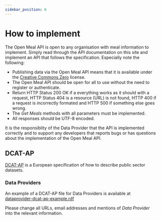 ```yaml
---
sidebar_position: 6
---
```


# How to implement

The Open Meal API is open to any organisation with meal information to implement. Simply read through the API documentation on this site and implement an API that follows the specification. Especially note the following:

- Publishing data via the Open Meal API means that it is available under the [Creative Commons Zero](http://creativecommons.org/publicdomain/zero/1.0/) license.
- The Open Meal API should be open for all to use without the need to register or authenticate.
- Return HTTP Status 200 OK if a everything works as it should with a request, HTTP Status 404 is a resource (URL) is not found, HTTP 400 if a request is incorrectly formated and HTTP 500 if something else goes wrong.
- The _Get Meals_ methods with all parameters must be implemented.
- All responses should be UTF-8 encoded.

It is the responsiblity of the Data Provider that the API is implemented correctly and to support any developers that reports bugs or has questions about the implementation of the Open Meal API.

## DCAT-AP

[DCAT-AP](https://joinup.ec.europa.eu/asset/dcat_application_profile/description) is a European specification of how to describe public sector datasets.

### Data Providers

An example of a DCAT-AP file for Data Providers is available at [dataprovider-dcat-ap-example.rdf](/Open-Meal/dataprovider-dcat-ap-example.rdf)

Please change all URLs, email addresses and mentions of _Data Provider_ into the relevant information.
